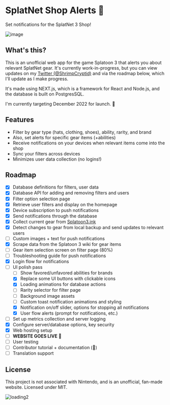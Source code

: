 # SplatNet Shop Alerts 📣
Set notifications for the SplatNet 3 Shop!

![image](https://user-images.githubusercontent.com/30200665/201589511-bc220ada-caa7-4ad8-9154-0967867b4e6c.png)

## What's this?
This is an unofficial web app for the game Splatoon 3 that alerts you about relevant SplatNet gear. It's currently work-in-progress, but you can view updates on my [Twitter (@ShrimpCryptid)](https://twitter.com/shrimpcryptid) and via the roadmap below, which I'll update as I make progress.

It's made using NEXT.js, which is a framework for React and Node.js, and the database is built on PostgresSQL.

I'm currently targeting December 2022 for launch. 🤞

## Features
- Filter by gear type (hats, clothing, shoes), ability, rarity, and brand
- Also, set alerts for specific gear items (+abilities)
- Receive notifications on your devices when relevant items come into the shop
- Sync your filters across devices
- Minimizes user data collection (no logins!)

## Roadmap
- [x] Database definitions for filters, user data
- [x] Database API for adding and removing filters and users
- [x] Filter option selection page
- [x] Retrieve user filters and display on the homepage
- [x] Device subscription to push notifications
- [x] Send notifications through the database
- [x] Collect current gear from [Splatoon3.ink](https://splatoon3.ink)
- [x] Detect changes to gear from local backup and send updates to relevant users
- [ ] Custom images + text for push notifications
- [x] Scrape data from the Splatoon 3 wiki for gear items
- [ ] Gear item selection screen on filter page (80%)
- [ ] Troubleshooting guide for push notifications
- [x] Login flow for notifications
- [ ] UI polish pass
  - [ ] Show favored/unfavored abilities for brands
  - [x] Replace some UI buttons with clickable icons
  - [x] Loading animations for database actions
  - [ ] Rarity selector for filter page
  - [ ] Background image assets
  - [ ] Custom toast notification animations and styling
  - [x] Notification on/off slider, options for stopping all notifications
  - [x] User flow alerts (prompt for notifications, etc.)
- [ ] Set up metrics collection and server logging
- [x] Configure server/database options, key security
- [x] Web hosting setup
- [ ] **WEBSITE GOES LIVE** 🎉
- [ ] User testing
- [ ] Contributor tutorial + documentation (💖)
- [ ] Translation support

## License
This project is not associated with Nintendo, and is an unofficial, fan-made website. Licensed under MIT.

![loading2](https://user-images.githubusercontent.com/30200665/201589377-e51c9cda-f713-402d-8a3c-5759536da264.gif)

